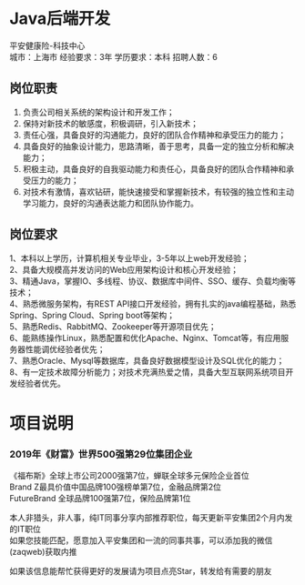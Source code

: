 # Java后端开发
平安健康险-科技中心  
城市：上海市 经验要求：3年 学历要求：本科  招聘人数：6

## 岗位职责
1. 负责公司相关系统的架构设计和开发工作；   
2. 保持对新技术的敏感度，积极调研，引入新技术；    
3. 责任心强，具备良好的沟通能力，良好的团队合作精神和承受压力的能力；   
4. 具备良好的抽象设计能力，思路清晰，善于思考，具备一定的独立分析和解决能力；   
5. 积极主动，具备良好的自我驱动能力和责任心，具备良好的团队合作精神和承受压力的能力；   
6. 对技术有激情，喜欢钻研，能快速接受和掌握新技术，有较强的独立性和主动学习能力，良好的沟通表达能力和团队协作能力。

## 岗位要求
1、本科以上学历，计算机相关专业毕业，3-5年以上web开发经验；    
2、具备大规模高并发访问的Web应用架构设计和核心开发经验；   
3、精通Java，掌握IO、多线程、协议、数据库中间件、SSO、缓存、负载均衡等技术；   
4、熟悉微服务架构，有REST API接口开发经验，拥有扎实的java编程基础，熟悉Spring、Spring Cloud、Spring boot等架构；    
5、熟悉Redis、RabbitMQ、Zookeeper等开源项目优先；   
6、能熟练操作Linux，熟悉配置和优化Apache、Nginx、Tomcat等，有应用服务器性能调优经验者优先；    
7、熟悉Oracle、Mysql等数据库，具备良好数据模型设计及SQL优化的能力；   
8、有一定技术故障分析能力；对技术充满热爱之情，具备大型互联网系统项目开发经验者优先。

# 项目说明

### 2019年《财富》世界500强第29位集团企业
《福布斯》全球上市公司2000强第7位，蝉联全球多元保险企业首位  
Brand Z最具价值中国品牌100强榜单第7位，金融品牌第2位  
FutureBrand 全球品牌100强第7位，保险品牌第1位

本人非猎头，非人事，纯IT同事分享内部推荐职位，每天更新平安集团2个月内发的IT职位  
如果您技能匹配，愿意加入平安集团和一流的同事共事，可以添加我的微信(zaqweb)获取内推 

如果该信息能帮忙获得更好的发展请为项目点亮Star，转发给有需要的朋友




